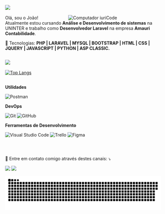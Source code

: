 
![](https://komarev.com/ghpvc/?username=jpedrols&color=006bed)

<img src="https://raw.githubusercontent.com/MicaelliMedeiros/micaellimedeiros/master/image/computer-illustration.png" min-width="300px" max-width="300px" width="300px" align="right" alt="Computador iuriCode">

<p align="left"> 
  Olá, sou o João! <br>
  Atualmente estou cursando <strong>Análise e Desenvolvimento de sistemas</strong> na UNINTER e trabalho como <strong>Desenvolvedor Laravel</strong> na empresa <strong>Amauri Contabilidade</strong>.
</p>

<p align="left">
  🤖 Tecnologias: <strong>PHP | LARAVEL | MYSQL | BOOTSTRAP | HTML | CSS | JQUERY | JAVASCRIPT | PYTHON | ASP CLASSIC.</strong>
</p>

##

<a href="https://github.com/jpedrols" align="right">
  <img height="180em" src="https://github-readme-stats.vercel.app/api?username=jpedrols&theme=midnight-purple&show_icons=true" />
</a>

[![Top Langs](https://github-readme-stats.vercel.app/api/top-langs/?username=jpedrols&layout=compact&theme=midnight-purple)](https://github.com/jpedrols/github-readme-stats)

##

**Utilidades**

  ![Postman](https://img.shields.io/badge/-Postman-333333?style=flat&logo=postman)

**DevOps**

  ![Git](https://img.shields.io/badge/-Git-333333?style=flat&logo=git)
  ![GitHub](https://img.shields.io/badge/-GitHub-333333?style=flat&logo=github)

**Ferramentas de Desenvolvimento**

  ![Visual Studio Code](https://img.shields.io/badge/-Visual%20Studio%20Code-333333?style=flat&logo=visual-studio-code&logoColor=007ACC)
  ![Trello](https://img.shields.io/badge/-Trello-333333?style=flat&logo=trello&logoColor=007ACC)
  ![Figma](https://img.shields.io/badge/-Figma-333333?style=flat&logo=figma&logoColor=007ACC)
  
##

<br/>

<p align="left">
  💌 Entre em contato comigo através destes canais: ⤵️
</p>

<p align="left">
  <a href="https://www.linkedin.com/in/joao-pedro-lopes-souza/" alt="Linkedin" target="_blank">
  <img src="https://img.shields.io/badge/-Linkedin-0e76a8?style=flat-square&logo=Linkedin&logoColor=white&link=LINK-DO-SEU-LINKEDIN" /></a>

  <a href="https://api.whatsapp.com/send?phone=035997709339" alt="WhatsApp" target="_blank">
  <img src="https://img.shields.io/badge/-WhatsApp-25d366?style=flat-square&labelColor=25d366&logo=whatsapp&logoColor=white&link=API-DO-SEU-WHATSAPP"/></a>
</p>  


![Snake animation](https://github.com/Xandre23/Xandre23/blob/output/github-contribution-grid-snake.svg)
